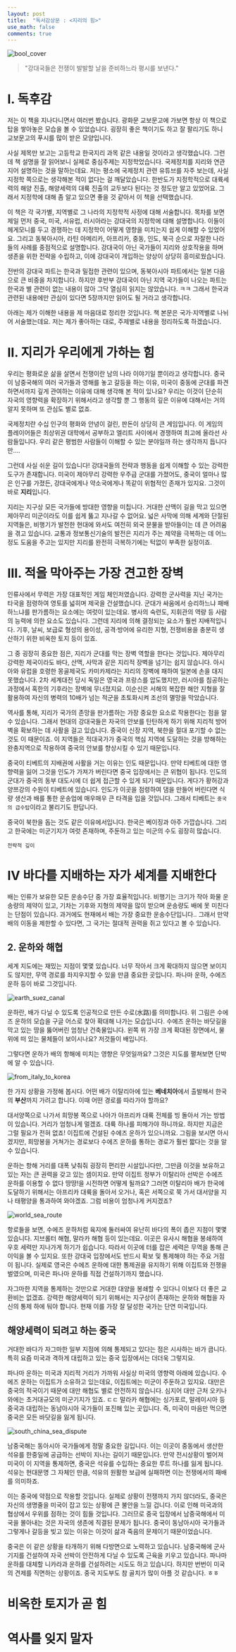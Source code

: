 ```yaml
---
layout: post
title:  "독서감상문 : <지리의 힘>"
use_math: false
comments: true
---
```


![bool_cover](https://img.ridicdn.net/cover/1014000010/xxlarge)
> "강대국들은 전쟁이 발발할 날을 준비하느라 평시를 보낸다."

# Ⅰ. 독후감

저는 이 책을 지나다니면서 여러번 봤습니다.
광화문 교보문고에 가보면 항상 이 책으로 탑을 쌓아놓은 모습을 볼 수 있었습니다.
굉장히 좋은 책이기도 하고 잘 팔리기도 하니 교보문고의 푸시를 많이 받은 모양입니다.

사실 제목만 보고는 고등학교 한국지리 과목 같은 내용일 것이라고 생각했습니다.
그런데 책 설명을 잘 읽어보니 실제로 중심주제는 지정학었습니다.
국제정치를 지리와 연관지어 설명하는 것을 말하는데요.
저는 평소에 국제정치 관련 유튜브를 자주 보는데, 사실 지정학 쪽으로는 생각해본 적이 없다는 걸 깨달았습니다.
한반도가 지정학적으로 대륙세력의 해양 진출, 해양세력의 대륙 진출의 교두보다 된다는 것 정도만 알고 있었어요.
그래서 지정학에 대해 좀 알고 있으면 좋을 것 같아서 이 책을 선택했습니다.

이 책은 각 국가별, 지역별로 그 나라의 지정학적 사정에 대해 서술합니다.
목차를 보면 제일 먼저 중국, 미국, 서유럽, 러시아라는 강대국의 지정학에 대해 설명합니다.
이들이 헤게모니를 두고 경쟁하는 데 지정학이 어떻게 영향을 미치는지 쉽게 이해할 수 있었어요.
그리고 동북아시아, 라틴 아메리카, 아프리카, 중동, 인도, 북극 순으로 자잘한 나라들의 사례를 중점적으로 설명합니다.
강대국이 아닌 국가들이 지리와 상호작용을 하며 생존을 위한 전략을 수립하고, 이에 강대국이 개입하는 양상이 상당히 흥미로웠습니다.

전반의 강대국 파트는 한국과 밀접한 관련이 있으며, 동북아시아 파트에서는 일본 다음으로 큰 비중을 차지합니다.
하지만 후반부 강대국이 아닌 지역 국가들이 나오는 파트는 한국과 별 관련이 없는 내용이 많아 그닥 열심히 읽지는 않았습니다. ㅋㅋ
그래서 한국과 관련된 내용에만 관심이 있다면 5장까지만 읽어도 될 거라고 생각합니다.

아래는 제가 이해한 내용을 제 마음대로 정리한 것입니다.
책 본문은 국가·지역별로 나뉘어 서술했는데요.
저는 제가 좋아하는 대로, 주제별로 내용을 정리하도록 하겠습니다.

# Ⅱ. 지리가 우리에게 가하는 힘

우리는 평화로운 삶을 살면서 전쟁이란 남의 나라 이야기일 뿐이라고 생각합니다.
중국이 남중국해의 여러 국가들과 영해를 놓고 갈등을 하는 이유, 미국이 중동에 군대를 파견하면서까지 깊게 관여하는 이유에 대해 생각해 본 적이 있나요?
우리는 이것이 단순히 자국의 영향력을 확장하기 위해서라고 생각할 뿐 그 행동의 깊은 이유에 대해서는 거의 알지 못하며 또 관심도 별로 없죠.

국제정치란 수십 인구의 평화와 안녕이 걸린, 판돈이 상당히 큰 게임입니다.
이 게임의 플레이어들은 최상위권 대학에서 공부하고 엘리트 사이에서 경쟁하여 최고에 올라선 사람들입니다.
우리 같은 평범한 사람들이 이해할 수 있는 분야일까 하는 생각까지 듭니다만….

그런데 사실 쉬운 길이 있습니다!
강대국들의 전략과 행동을 쉽게 이해할 수 있는 강력한 도구가 존재합니다.
미국이 제아무리 강력한 우주급 군대를 가졌어도, 중국이 얼마나 많은 인구를 가졌든, 강대국에게나 약소국에게나 똑같이 위협적인 존재가 있지요.
그것이 바로 **지리**입니다.

지리는 지구상 모든 국가들에 방대한 영향을 미칩니다.
거대한 산맥이 길을 막고 있으면 제아무리 미군이라도 이를 쉽게 뚫고 지나갈 수 없어요.
넓은 사막에 의해 세계와 단절된 지역들은, 비행기가 발전한 현대에 와서도 여전히 외국 문물을 받아들이는 데 큰 어려움을 겪고 있습니다.
교통과 정보통신기술의 발전은 지리가 주는 제약을 극복하는 데 어느 정도 도움을 주고는 있지만 지리를 완전히 극복하기에는 턱없이 부족한 실정이죠.

# Ⅲ. 적을 막아주는 가장 견고한 장벽

인류사에서 무력은 가장 대표적인 게임 체인저였습니다.
강력한 군사력을 지닌 국가는 타국을 점령하여 영토를 넓히며 제국을 건설했습니다.
군대가 싸움에서 승리하느냐 패배하느냐를 판가름하는 요소에는 여럿이 있는데요.
병사의 숙련도, 지휘관의 역량 등 사람의 능력에 의한 요소도 있습니다.
그런데 지리에 의해 결정되는 요소가 훨씬 지배적입니다.
기후, 날씨, 보급로 형성의 용이성, 공격·방어에 유리한 지형, 전쟁비용을 충분히 생산하기 위한 비옥한 토지 등이 있죠.

그 중 굉장히 중요한 점은, 지리가 군대를 막는 장벽 역할을 한다는 것입니다.
제아무리 강력한 제국이라도 바다, 산맥, 사막과 같은 지리적 장벽을 넘기는 쉽지 않습니다.
아시아와 유럽을 호령한 몽골제국도 카미카제라는 지리의 장벽에 패하여 일본에 손을 대지 못했습니다.
2차 세계대전 당시 독일은 영국과 프랑스를 압도했지만, 러시아를 침공하는 과정에서 혹한의 기후라는 장벽에 무너졌지요.
이순신은 서해의 복잡한 해안 지형을 잘 활용하여 자신의 병력의 10배가 넘는 적군을 초토화시켜 조선의 멸망을 막았습니다.

역사를 통해, 지리가 국가의 존망을 판가름하는 가장 중요한 요소로 작용한다는 점을 알 수 있습니다.
그래서 현대의 강대국들은 자국의 안보를 탄탄하게 하기 위해 지리적 방어벽을 확보하는 데 사활을 걸고 있습니다.
중국이 신장 지역, 북한을 절대 포기할 수 없는 것도 이 때문이죠.
이 지역들은 적대국가가 중국의 핵심 지역에 도달하는 것을 방해하는 완충지역으로 작용하여 중국의 안보를 향상시킬 수 있기 때문입니다.

중국이 티베트의 지배권에 사활을 거는 이유는 인도 때문입니다.
만약 티베트에 대한 영향력을 잃어 그것을 인도가 가져가 버린다면 중국 입장에서는 큰 위협이 됩니다.
인도의 군대가 중국의 동부 대도시에 더 쉽게 접근할 수 있게 되기 때문입니다.
게다가 황허강과 양쯔강의 수원이 티베트에 있습니다.
인도가 이곳을 점령하여 댐을 만들어 버린다면 식량 생산과 배를 통한 운송업에 매우매우 큰 타격을 입을 것입니다.
그래서 티베트는 `중국의 급수탑`이라고 불리기도 한답니다.

중국이 북한을 돕는 것도 같은 이유에서입니다.
한국은 베이징과 아주 가깝습니다.
그리고 한국에는 미군기지가 여럿 존재하며, 주둔하고 있는 미군의 수도 굉장히 많습니다.


`전략적 깊이`

# Ⅳ 바다를 지배하는 자가 세계를 지배한다

배는 인류가 보유한 모든 운송수단 중 가장 효율적입니다.
비행기는 크기가 작아 화물 운송량의 제약이 있고, 기차는 기후와 지형의 제약을 많이 받으며 운송량도 배에 못 미친다는 단점이 있습니다.
과거에도 현재에서 배는 가장 중요한 운송수단입니다..
그래서 만약 배의 이동을 제한할 수 있다면, 그 국가는 절대적 권력을 쥐고 있다고 볼 수 있습니다.

## 2. 운하와 해협

세계 지도에는 재밌는 지점이 몇몇 있습니다.
너무 작아서 크게 확대하지 않으면 보이지도 않지만, 무역 경로를 좌지우지할 수 있을 만큼 중요한 곳입니다.
파나마 운하, 수에즈 운하 등이 바로 그것입니다.

![earth_suez_canal](/assets/images/books_01/earth_suez_canal.png)

운하란, 배가 다닐 수 있도록 인공적으로 만든 수로(水路)를 의미합니다.
위 그림은 수에즈 운하의 모습을 구글 어스로 찾아 확대해 나가는 모습입니다.
수에즈 운하는 바닷길을 막고 있는 땅을 뚫어버린 엄청난 건축물입니다.
왼쪽 위 가장 크게 확대된 장면에서, 물 위에 떠 있는 물체들이 보이시나요?
저것들이 배입니다.

그렇다면 운하가 배의 항해에 미치는 영향은 무엇일까요?
그것은 지도를 펼쳐보면 단박에 알 수 있습니다.

![from_italy_to_korea](/assets/images/books_01/from_italy_to_korea.png)

한 가지 상황을 가정해 봅시다.
어떤 배가 이탈리아에 있는 **베네치아**에서 출발해서 한국의 **부산**까지 가려고 합니다.
이때 어떤 경로를 따라가야 할까요?

대서양쪽으로 나가서 희망봉 쪽으로 나아가 아프리카 대륙 전체를 빙 돌아서 가는 방법이 있습니다.
거리가 엄청나게 멀겠죠.
대륙 하나를 피해가야 하니까요.
하지만 지금은 그럴 필요가 전혀 없죠!
이집트에 건설된 수에즈 운하가 있으니까요.
그림을 보시면 아시겠지만, 희망봉을 거쳐가는 경로보다 수에즈 운하를 통하는 경로가 훨씬 짧다는 것을 알 수 있습니다.

운하는 항해 거리를 대폭 낮춰줘 굉장히 편리한 시설입니다만, 그만큼 이것을 보유하고 있는 자는 큰 권력을 갖고 있는 셈이지요.
만약 이집트 정부가 이탈리아 선박은 수에즈 운하를 이용할 수 없다 땅땅!을 시전하면 어떻게 될까요?
그러면 이탈리아 배가 한국에 도달하기 위해서는 아프리카 대륙을 돌아서 오거나, 혹은 서쪽으로 쭉 가서 대서양을 지나 태평양을 통과하여 와야겠죠.
그럼 비용이 엄청나게 커지겠죠?

![world_sea_route](https://transportgeography.org/wp-content/uploads/Map-Passages-with-Shipping-Routes-1024x528.png)

항로들을 보면, 수에즈 운하처럼 육지에 둘러싸여 유난히 바다의 폭이 좁은 지점이 몇몇 있습니다.
지브롤터 해협, 말라카 해협 등이 있는데요.
이곳은 유사시 해협을 봉쇄하여 우호 세력만 지나가게 하기가 쉽습니다.
따라서 이곳에 터를 잡은 세력은 무역을 통해 큰 이익을 볼 수 있지요.
또한 강대국 입장에서도 반드시 확보 및 통제해야 하는 주요 거점이 됩니다.
실제로 영국은 수에즈 운하에 대한 통제권을 유지하기 위해 이집트와 전쟁을 벌였으며, 미국은 파나마 운하를 직접 건설하기까지 했습니다.

자그마한 지역을 통제하는 것만으로 거대한 대양을 봉쇄할 수 있다니 이보다 더 좋은 교환비는 없겠죠.
강력한 해양세력이 되기 위해서는 지구상이 존재하는 운하와 해협을 자신의 통제 하에 둬야 합니다.
현재 이를 가장 잘 달성한 국가는 단연 미국입니다.

## 해양세력이 되려고 하는 중국

거대한 바다가 자그마한 일부 지점에 의해 통제되고 있다는 점은 시사하는 바가 큽니다.
특히 요즘 미국과 격하게 대립하고 있는 중국 입장에서는 더더욱 그렇지요.

파나마 운하는 미국과 지리적 거리가 가까워 사실상 미국의 영향력 아래에 있습니다.
수에즈 운하는 이집트가 소유하고 있는데요, 이집트에는 미군이 주둔하고 있지요.
대만은 중국의 적국이기 때문에 대만 해협도 별로 안전하지 않습니다. 심지어 대만 근처 오키나와에는 초거대규모의 미군기지가 있죠. ㄷㄷ
말라카 해협에는 싱가포르, 말레이시아 등 중국과 대립하는 동남아시아 국가들이 포진해 있는 곳입니다.
즉, 미국이 마음만 먹으면 중국은 모든 바닷길을 잃게 됩니다.

![south_china_sea_dispute](https://upload.wikimedia.org/wikipedia/commons/d/de/South_China_Sea_claims_map.jpg)

남중국해는 동아시아 국가들에게 정말 중요한 길입니다.
이는 이곳이 중동에서 생산한 석유를 한중일에 공급하는 선박이 지나는 길이기 때문입니다.
만약 전시상황이 벌어져 미국이 이 지역을 통제하면, 중국은 석유를 수입하는 중요한 루트 하나를 잃게 됩니다.
석유는 현대문명 그 자체인 만큼, 석유의 원활한 보급에 실패하면 이는 전쟁에서의 패배를 의미하죠.

이는 중국에 약점으로 작용할 것입니다.
실제로 상황이 전쟁까지 가지 않더라도, 중국은 자신의 생명줄을 미국이 잡고 있는 상황에 큰 불안을 느낄 겁니다.
이로 인해 미국과의 협상에서 우위를 점하는 것이 힘들 것입니다.
그러므로 중국 입장에서 남중국해에서 미국을 몰아내는 것은 자국의 생존에 직결된 문제가 됩니다.
중국이 동남아시아 국가들과 그렇게나 갈등을 빚고 있는 이유는 이것이 삶과 죽음의 문제이기 때문이었습니다.

중국은 이 같은 상황을 타개하기 위해 다방면으로 노력하고 있습니다.
남중국해에 군사기지를 건설하여 자국 선박이 안전하게 다닐 수 있도록 근육을 키우고 있습니다.
파나마 운하를 대체할 니카라과 운하를 건설하려는 시도도 하고 있습니다.
하지만 번번이 미국의 견제를 직면하는 상황이죠.
중국 지도부도 참 골치가 많이 아플 것 같습니다. ㅎㅎ

# 비옥한 토지가 곧 힘

# 역사를 잊지 말자
